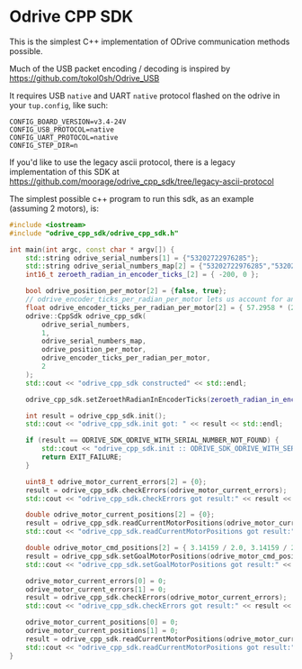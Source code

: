 # Odrive CPP SDK

This is the simplest C++ implementation of ODrive communication methods possible.

Much of the USB packet encoding / decoding is inspired by https://github.com/tokol0sh/Odrive_USB

It requires USB `native` and UART `native` protocol flashed on the odrive in your `tup.config`, like such:

```
CONFIG_BOARD_VERSION=v3.4-24V
CONFIG_USB_PROTOCOL=native
CONFIG_UART_PROTOCOL=native
CONFIG_STEP_DIR=n
```

If you'd like to use the legacy ascii protocol, there is a legacy implementation of this SDK at https://github.com/moorage/odrive_cpp_sdk/tree/legacy-ascii-protocol

The simplest possible c++ program to run this sdk, as an example (assuming 2 motors), is:

```cpp
#include <iostream>
#include "odrive_cpp_sdk/odrive_cpp_sdk.h"

int main(int argc, const char * argv[]) {
    std::string odrive_serial_numbers[1] = {"53202722976285"};
    std::string odrive_serial_numbers_map[2] = {"53202722976285","53202722976285"};
    int16_t zeroeth_radian_in_encoder_ticks_[2] = { -200, 0 };

    bool odrive_position_per_motor[2] = {false, true};
    // odrive_encoder_ticks_per_radian_per_motor lets us account for any gear reductions...
    float odrive_encoder_ticks_per_radian_per_motor[2] = { 57.2958 * (2048 * 4) / 360.0, 57.2958 * (2048 * 4) / 360.0 };
    odrive::CppSdk odrive_cpp_sdk(
        odrive_serial_numbers,
        1,
        odrive_serial_numbers_map,
        odrive_position_per_motor,
        odrive_encoder_ticks_per_radian_per_motor,
        2
    );
    std::cout << "odrive_cpp_sdk constructed" << std::endl;

    odrive_cpp_sdk.setZeroethRadianInEncoderTicks(zeroeth_radian_in_encoder_ticks_);

    int result = odrive_cpp_sdk.init();
    std::cout << "odrive_cpp_sdk.init got: " << result << std::endl;

    if (result == ODRIVE_SDK_ODRIVE_WITH_SERIAL_NUMBER_NOT_FOUND) {
        std::cout << "odrive_cpp_sdk.init :: ODRIVE_SDK_ODRIVE_WITH_SERIAL_NUMBER_NOT_FOUND" << std::endl;
        return EXIT_FAILURE;
    }

    uint8_t odrive_motor_current_errors[2] = {0};
    result = odrive_cpp_sdk.checkErrors(odrive_motor_current_errors);
    std::cout << "odrive_cpp_sdk.checkErrors got result:" << result << " and value: [" << std::to_string(odrive_motor_current_errors[0]) << "," << std::to_string(odrive_motor_current_errors[1]) << "]" << std::endl;

    double odrive_motor_current_positions[2] = {0};
    result = odrive_cpp_sdk.readCurrentMotorPositions(odrive_motor_current_positions);
    std::cout << "odrive_cpp_sdk.readCurrentMotorPositions got result:" << result << " and value: [" << std::to_string(odrive_motor_current_positions[0]) << "," << std::to_string(odrive_motor_current_positions[1]) << "]" << std::endl;

    double odrive_motor_cmd_positions[2] = { 3.14159 / 2.0, 3.14159 / 2.0 };
    result = odrive_cpp_sdk.setGoalMotorPositions(odrive_motor_cmd_positions);
    std::cout << "odrive_cpp_sdk.setGoalMotorPositions got result:" << result << std::endl;

    odrive_motor_current_errors[0] = 0;
    odrive_motor_current_errors[1] = 0;
    result = odrive_cpp_sdk.checkErrors(odrive_motor_current_errors);
    std::cout << "odrive_cpp_sdk.checkErrors got result:" << result << " and value: [" << std::to_string(odrive_motor_current_errors[0]) << "," << std::to_string(odrive_motor_current_errors[1]) << "]" << std::endl;

    odrive_motor_current_positions[0] = 0;
    odrive_motor_current_positions[1] = 0;
    result = odrive_cpp_sdk.readCurrentMotorPositions(odrive_motor_current_positions);
    std::cout << "odrive_cpp_sdk.readCurrentMotorPositions got result:" << result << " and value: [" << std::to_string(odrive_motor_current_positions[0]) << "," << std::to_string(odrive_motor_current_positions[1]) << "]" << std::endl;
}
```

